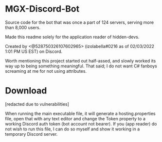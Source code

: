 # MGX-Discord-Bot
Source code for the bot that was once a part of 124 servers, serving more than 8,000 users.

Made this readme solely for the application reader of hidden-devs.

Created by <@528750326107602965> (izolabella#0216 as of 02/03/2022 1:01 PM US EST) on Discord.

Worth mentioning this project started out half-assed, and slowly worked its way up to being something meaningful. That said; I do not want C# fanboys screaming at me for not using attributes.

# Download
[redacted due to vulnerabilities]

When running the main executable file, it will generate a hosting.properties file, open that with any text editor and change the Token property to a working Discord auth token (bot account not bearer).
If you (app reader) do not wish to run this file, I can do so myself and show it working in a temporary Discord server.
